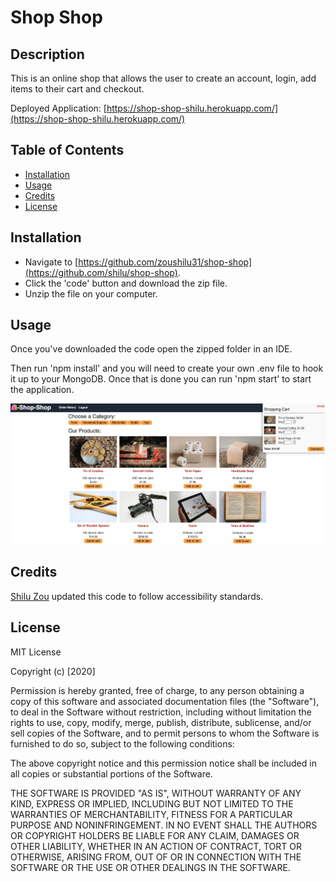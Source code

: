 # Shop Shop

## Description

This is an online shop that allows the user to create an account, login, add items to their cart and checkout.

Deployed Application: [https://shop-shop-shilu.herokuapp.com/](https://shop-shop-shilu.herokuapp.com/)

## Table of Contents

- [Installation](#installation)
- [Usage](#usage)
- [Credits](#credits)
- [License](#license)

## Installation
- Navigate to [https://github.com/zoushilu31/shop-shop](https://github.com/shilu/shop-shop).
- Click the 'code' button and download the zip file.
- Unzip the file on your computer.

## Usage

Once you've downloaded the code open the zipped folder in an IDE.

Then run 'npm install' and you will need to create your own .env file to hook it up to your MongoDB. Once that is done you can run 'npm start' to start the application.

![screenshot of application](./screenshot.png)

## Credits

[Shilu Zou](https://github.com/zoushilu31) updated this code to follow accessibility standards.

## License

MIT License

Copyright (c) [2020]

Permission is hereby granted, free of charge, to any person obtaining a copy
of this software and associated documentation files (the "Software"), to deal
in the Software without restriction, including without limitation the rights
to use, copy, modify, merge, publish, distribute, sublicense, and/or sell
copies of the Software, and to permit persons to whom the Software is
furnished to do so, subject to the following conditions:

The above copyright notice and this permission notice shall be included in all
copies or substantial portions of the Software.

THE SOFTWARE IS PROVIDED "AS IS", WITHOUT WARRANTY OF ANY KIND, EXPRESS OR
IMPLIED, INCLUDING BUT NOT LIMITED TO THE WARRANTIES OF MERCHANTABILITY,
FITNESS FOR A PARTICULAR PURPOSE AND NONINFRINGEMENT. IN NO EVENT SHALL THE
AUTHORS OR COPYRIGHT HOLDERS BE LIABLE FOR ANY CLAIM, DAMAGES OR OTHER
LIABILITY, WHETHER IN AN ACTION OF CONTRACT, TORT OR OTHERWISE, ARISING FROM,
OUT OF OR IN CONNECTION WITH THE SOFTWARE OR THE USE OR OTHER DEALINGS IN THE
SOFTWARE.
